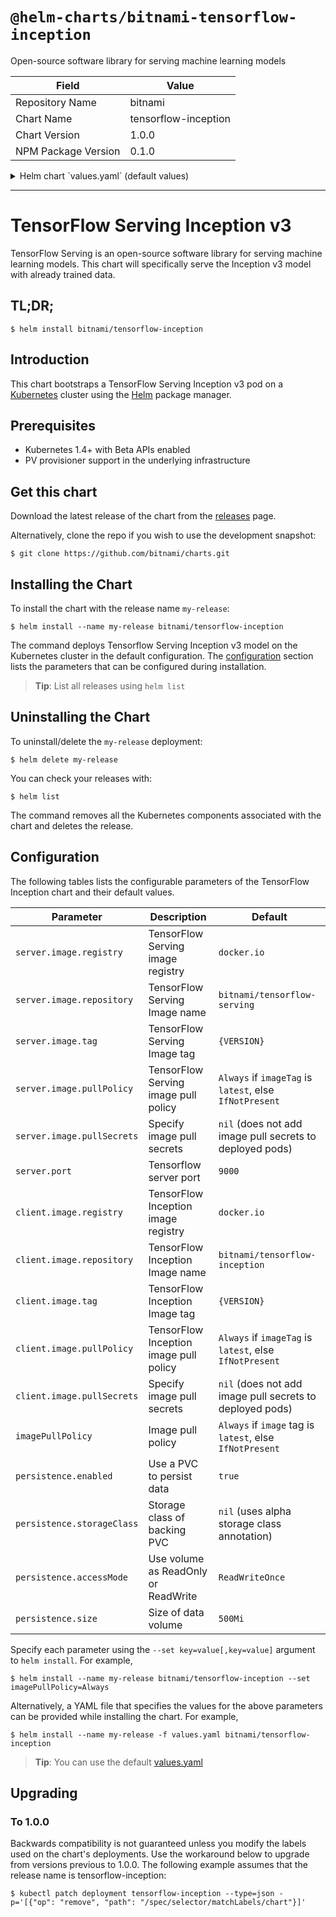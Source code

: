 # `@helm-charts/bitnami-tensorflow-inception`

Open-source software library for serving machine learning models

| Field               | Value                |
| ------------------- | -------------------- |
| Repository Name     | bitnami              |
| Chart Name          | tensorflow-inception |
| Chart Version       | 1.0.0                |
| NPM Package Version | 0.1.0                |

<details>

<summary>Helm chart `values.yaml` (default values)</summary>

```yaml
## TensorFlow Serving server image version
## ref: https://hub.docker.com/r/bitnami/tensorflow-serving/tags/
##
server:
  image:
    registry: docker.io
    repository: bitnami/tensorflow-serving
    tag: 1.6.0
    ## Specify a imagePullPolicy
    ## Defaults to 'Always' if image tag is 'latest', else set to 'IfNotPresent'
    ## ref: http://kubernetes.io/docs/user-guide/images/#pre-pulling-images
    ##
    pullPolicy: IfNotPresent
    ## Optionally specify an array of imagePullSecrets.
    ## Secrets must be manually created in the namespace.
    ## ref: https://kubernetes.io/docs/tasks/configure-pod-container/pull-image-private-registry/
    ##
    # pullSecrets:
    #   - myRegistrKeySecretName
  port: 9000

## TensorFlow Inception image version
## ref: https://hub.docker.com/r/bitnami/tensorflow-inception/tags/
##
client:
  image:
    registry: docker.io
    repository: bitnami/tensorflow-inception
    tag: 1.10.1-debian-9
    ## Specify a imagePullPolicy
    ## Defaults to 'Always' if image tag is 'latest', else set to 'IfNotPresent'
    ## ref: http://kubernetes.io/docs/user-guide/images/#pre-pulling-images
    ##
    pullPolicy: IfNotPresent
    ## Optionally specify an array of imagePullSecrets.
    ## Secrets must be manually created in the namespace.
    ## ref: https://kubernetes.io/docs/tasks/configure-pod-container/pull-image-private-registry/
    ##
    # pullSecrets:
    #   - myRegistrKeySecretName

## Specify a imagePullPolicy
## Defaults to 'Always' if image tag is 'latest', else set to 'IfNotPresent'
## ref: http://kubernetes.io/docs/user-guide/images/#pre-pulling-images
##
imagePullPolicy: IfNotPresent

## Enable persistence using Persistent Volume Claims
## ref: http://kubernetes.io/docs/user-guide/persistent-volumes/
##
persistence:
  enabled: true
  ## If defined, volume.beta.kubernetes.io/storage-class: <storageClass>
  ## Default: volume.alpha.kubernetes.io/storage-class: default
  ##
  # storageClass:
  accessMode: ReadWriteOnce
  size: 500Mi

## Kubernetes configuration
## For minikube, set this to NodePort, elsewhere use LoadBalancer
##
serviceType: LoadBalancer
```

</details>

---

# TensorFlow Serving Inception v3

TensorFlow Serving is an open-source software library for serving machine learning models. This chart will specifically serve the Inception v3 model with already trained data.

## TL;DR;

```console
$ helm install bitnami/tensorflow-inception
```

## Introduction

This chart bootstraps a TensorFlow Serving Inception v3 pod on a [Kubernetes](http://kubernetes.io) cluster using the [Helm](https://helm.sh) package manager.

## Prerequisites

- Kubernetes 1.4+ with Beta APIs enabled
- PV provisioner support in the underlying infrastructure

## Get this chart

Download the latest release of the chart from the [releases](../../../releases) page.

Alternatively, clone the repo if you wish to use the development snapshot:

```console
$ git clone https://github.com/bitnami/charts.git
```

## Installing the Chart

To install the chart with the release name `my-release`:

```console
$ helm install --name my-release bitnami/tensorflow-inception
```

The command deploys Tensorflow Serving Inception v3 model on the Kubernetes cluster in the default configuration. The [configuration](#configuration) section lists the parameters that can be configured during installation.

> **Tip**: List all releases using `helm list`

## Uninstalling the Chart

To uninstall/delete the `my-release` deployment:

```console
$ helm delete my-release
```

You can check your releases with:

```console
$ helm list
```

The command removes all the Kubernetes components associated with the chart and deletes the release.

## Configuration

The following tables lists the configurable parameters of the TensorFlow Inception chart and their default values.

| Parameter                  | Description                            | Default                                                  |
| -------------------------- | -------------------------------------- | -------------------------------------------------------- |
| `server.image.registry`    | TensorFlow Serving image registry      | `docker.io`                                              |
| `server.image.repository`  | TensorFlow Serving Image name          | `bitnami/tensorflow-serving`                             |
| `server.image.tag`         | TensorFlow Serving Image tag           | `{VERSION}`                                              |
| `server.image.pullPolicy`  | TensorFlow Serving image pull policy   | `Always` if `imageTag` is `latest`, else `IfNotPresent`  |
| `server.image.pullSecrets` | Specify image pull secrets             | `nil` (does not add image pull secrets to deployed pods) |
| `server.port`              | Tensorflow server port                 | `9000`                                                   |
| `client.image.registry`    | TensorFlow Inception image registry    | `docker.io`                                              |
| `client.image.repository`  | TensorFlow Inception Image name        | `bitnami/tensorflow-inception`                           |
| `client.image.tag`         | TensorFlow Inception Image tag         | `{VERSION}`                                              |
| `client.image.pullPolicy`  | TensorFlow Inception image pull policy | `Always` if `imageTag` is `latest`, else `IfNotPresent`  |
| `client.image.pullSecrets` | Specify image pull secrets             | `nil` (does not add image pull secrets to deployed pods) |
| `imagePullPolicy`          | Image pull policy                      | `Always` if `image` tag is `latest`, else `IfNotPresent` |
| `persistence.enabled`      | Use a PVC to persist data              | `true`                                                   |
| `persistence.storageClass` | Storage class of backing PVC           | `nil` (uses alpha storage class annotation)              |
| `persistence.accessMode`   | Use volume as ReadOnly or ReadWrite    | `ReadWriteOnce`                                          |
| `persistence.size`         | Size of data volume                    | `500Mi`                                                  |

Specify each parameter using the `--set key=value[,key=value]` argument to `helm install`. For example,

```console
$ helm install --name my-release bitnami/tensorflow-inception --set imagePullPolicy=Always
```

Alternatively, a YAML file that specifies the values for the above parameters can be provided while installing the chart. For example,

```console
$ helm install --name my-release -f values.yaml bitnami/tensorflow-inception
```

> **Tip**: You can use the default [values.yaml](values.yaml)

## Upgrading

### To 1.0.0

Backwards compatibility is not guaranteed unless you modify the labels used on the chart's deployments.
Use the workaround below to upgrade from versions previous to 1.0.0. The following example assumes that the release name is tensorflow-inception:

```console
$ kubectl patch deployment tensorflow-inception --type=json -p='[{"op": "remove", "path": "/spec/selector/matchLabels/chart"}]'
```
